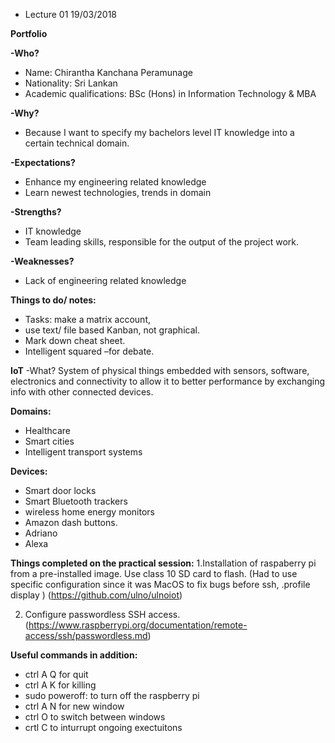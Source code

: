 * Lecture 01 19/03/2018

**Portfolio** 


**-Who?**
* Name: Chirantha Kanchana Peramunage
* Nationality: Sri Lankan 
* Academic qualifications: BSc (Hons) in Information Technology & MBA

**-Why?** 
* Because I want to specify my bachelors level IT knowledge into a certain technical domain.

**-Expectations?**
* Enhance my engineering related knowledge 
* Learn newest technologies, trends in domain 

**-Strengths?**
* IT knowledge 
* Team leading skills, responsible for the output of the project work. 

**-Weaknesses?**
* Lack of engineering related knowledge


**Things to do/ notes:** 
* Tasks: make a matrix account,
* use text/ file based Kanban, not graphical. 
* Mark down cheat sheet. 
* Intelligent squared –for debate.

**IoT**
-What? System of physical things embedded with sensors, software, electronics and connectivity to allow it to better performance by exchanging info with other connected devices. 

**Domains:** 
* Healthcare 
* Smart cities
* Intelligent transport systems

**Devices:** 
* Smart door locks
* Smart Bluetooth trackers
* wireless home energy monitors
* Amazon dash buttons. 
* Adriano
* Alexa  

**Things completed on the practical session:**
1.Installation of raspaberry pi from a pre-installed image. Use class 10 SD card to flash. 
(Had to use specific configuration since it was MacOS to fix bugs before ssh,
.profile
display
)
(https://github.com/ulno/ulnoiot)

2. Configure passwordless SSH access. 
(https://www.raspberrypi.org/documentation/remote-access/ssh/passwordless.md) 

**Useful commands in addition:**
* ctrl A Q for quit
* ctrl A K for killing
* sudo poweroff: to turn off the raspberry pi
* ctrl A N for new window
* ctrl O to switch between windows
* crtl C to inturrupt ongoing exectuitons

